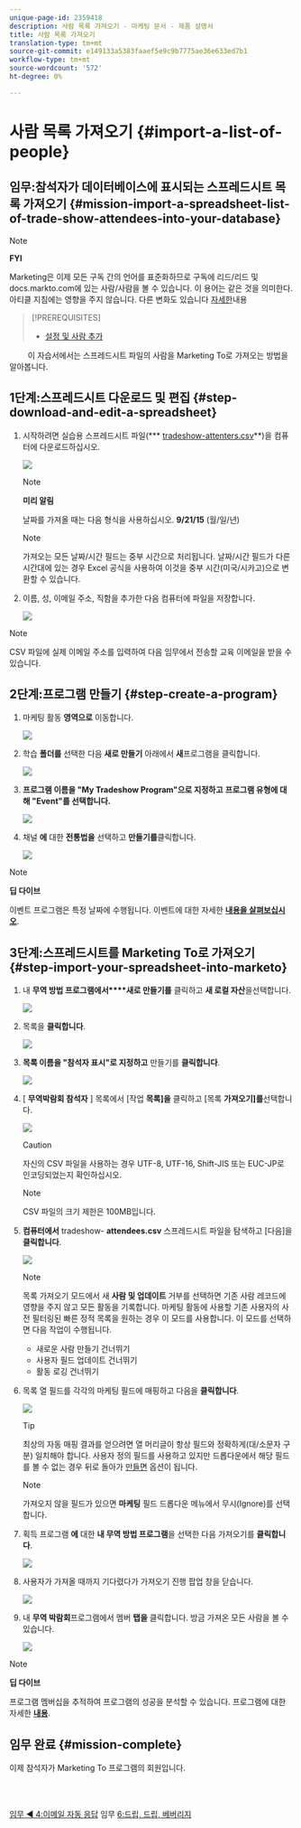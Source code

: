 ```yaml
---
unique-page-id: 2359418
description: 사람 목록 가져오기 - 마케팅 문서 - 제품 설명서
title: 사람 목록 가져오기
translation-type: tm+mt
source-git-commit: e149133a5383faaef5e9c9b7775ae36e633ed7b1
workflow-type: tm+mt
source-wordcount: '572'
ht-degree: 0%

---
```



# 사람 목록 가져오기 {#import-a-list-of-people}

## 임무:참석자가 데이터베이스에 표시되는 스프레드시트 목록 가져오기 {#mission-import-a-spreadsheet-list-of-trade-show-attendees-into-your-database}

>[!NOTE]
>
>**FYI**
>
>Marketing은 이제 모든 구독 간의 언어를 표준화하므로 구독에 리드/리드 및 docs.markto.com에 있는 사람/사람을 볼 수 있습니다. 이 용어는 같은 것을 의미한다.아티클 지침에는 영향을 주지 않습니다. 다른 변화도 있습니다 [자세한](http://docs.marketo.com/display/DOCS/Updates+to+Marketo+Terminology)내용

>[!PREREQUISITES]
>
>* [설정 및 사람 추가](get-set-up-and-add-a-person.md)

>



`   
`  이 자습서에서는 스프레드시트 파일의 사람을 Marketing To로 가져오는 방법을 알아봅니다.

## 1단계:스프레드시트 다운로드 및 편집 {#step-download-and-edit-a-spreadsheet}

1. 시작하려면 실습용 스프레드시트 파일(*** [tradeshow-attenters.csv](http://docs.marketo.com/display/docs/assets/tradeshow-attendees.csv)**)을 컴퓨터에 다운로드하십시오.

   ![](assets/image2014-9-24-12-3a5-3a0.png)

   >[!NOTE]
   >
   >**미리 알림**
   >
   >
   >날짜를 가져올 때는 다음 형식을 사용하십시오. **9/21/15** (월/일/년)

   >[!NOTE]
   >
   >가져오는 모든 날짜/시간 필드는 중부 시간으로 처리됩니다. 날짜/시간 필드가 다른 시간대에 있는 경우 Excel 공식을 사용하여 이것을 중부 시간(미국/시카고)으로 변환할 수 있습니다.

1. 이름, 성, 이메일 주소, 직함을 추가한 다음 컴퓨터에 파일을 저장합니다.

   ![](assets/image2014-9-24-12-3a5-3a30.png)

>[!NOTE]
>
>CSV 파일에 실제 이메일 주소를 입력하여 다음 임무에서 전송할 교육 이메일을 받을 수 있습니다.

## 2단계:프로그램 만들기 {#step-create-a-program}

1. 마케팅 활동 **영역으로** 이동합니다.

   ![](assets/ma-2.png)

1. 학습 **폴더를** 선택한 다음 **새로 만들기** 아래에서 **새**&#x200B;프로그램을 클릭합니다.

   ![](assets/image2014-9-24-12-3a21-3a13.png)

1. **프로그램 이름을 &quot;My Tradeshow Program&quot;으로 지정하고** **프로그램 유형에 대해 &quot;Event&quot;를 선택합니다.**

   ![](assets/image2014-9-24-12-3a21-3a25.png)

1. 채널 **에** 대한 **전통법을** 선택하고 **만들기를**&#x200B;클릭합니다.

   ![](assets/image2014-9-24-12-3a21-3a39.png)

>[!NOTE]
>
>**딥 다이브**
>
>이벤트 프로그램은 특정 날짜에 수행됩니다. 이벤트에 대한 자세한 [**내용을 살펴보십시오**](http://docs.marketo.com/display/docs/events).

## 3단계:스프레드시트를 Marketing To로 가져오기 {#step-import-your-spreadsheet-into-marketo}

1. 내 **무역 방법 프로그램에서****새로 만들기를** 클릭하고 **새 로컬 자산**&#x200B;을선택합니다.

   ![](assets/seven-3.png)

1. 목록을 **클릭합니다**.

   ![](assets/image2014-9-24-12-3a22-3a56.png)

1. **목록 이름을 &quot;참석자 표시&quot;로 지정하고** 만들기를 **클릭합니다**.

   ![](assets/image2014-9-24-12-3a23-3a9.png)

1. [ **무역박람회 참석자** ] 목록에서 [작업 **목록]을** 클릭하고 [목록 **가져오기]를**&#x200B;선택합니다.

   ![](assets/ten-2.png)

   >[!CAUTION]
   >
   >자신의 CSV 파일을 사용하는 경우 UTF-8, UTF-16, Shift-JIS 또는 EUC-JP로 인코딩되었는지 확인하십시오.

   >[!NOTE]
   >
   >CSV 파일의 크기 제한은 100MB입니다.

1. **컴퓨터에서** tradeshow- **attendees.csv** 스프레드시트 파일을 탐색하고 [다음]을 **클릭합니다**.

   ![](assets/eleven-2.png)

   >[!NOTE]
   >
   >목록 가져오기 모드에서 새 **사람 및 업데이트** 거부를 선택하면 기존 사람 레코드에 영향을 주지 않고 모든 활동을 기록합니다. 마케팅 활동에 사용할 기존 사용자의 사전 필터링된 빠른 정적 목록을 원하는 경우 이 모드를 사용합니다. 이 모드를 선택하면 다음 작업이 수행됩니다.
   >
   >    
   >    
   >    * 새로운 사람 만들기 건너뛰기
   >    * 사용자 필드 업데이트 건너뛰기
   >    * 활동 로깅 건너뛰기


1. 목록 열 필드를 각각의 마케팅 필드에 매핑하고 다음을 **클릭합니다**.

   ![](assets/image2014-9-24-12-3a24-3a49.png)

   >[!TIP]
   >
   >최상의 자동 매핑 결과를 얻으려면 열 머리글이 항상 필드와 정확하게(대/소문자 구분) 일치해야 합니다. 사용자 정의 필드를 사용하고 있지만 드롭다운에서 해당 필드를 볼 수 없는 경우 뒤로 돌아가 [만들면](http://docs.marketo.com/display/DOCS/Create+a+Custom+Field+in+Marketo) 옵션이 됩니다.

   >[!NOTE]
   >
   >가져오지 않을 필드가 있으면 **마케팅** 필드 드롭다운 메뉴에서 무시(Ignore)를 선택합니다.

1. 획득 프로그램 **에** 대한 **내 무역 방법 프로그램**&#x200B;을 선택한 다음 가져오기를 **클릭합니다**.

   ![](assets/image2014-9-24-12-3a25-3a1.png)

1. 사용자가 가져올 때까지 기다렸다가 가져오기 진행 팝업 창을 닫습니다.

   ![](assets/image2014-9-24-12-3a25-3a13.png)

1. 내 **무역 박람회**&#x200B;프로그램에서 멤버 **탭을** 클릭합니다. 방금 가져온 모든 사람을 볼 수 있습니다.

   ![](assets/fifteen-1.png)

>[!NOTE]
>
>**딥 다이브**
>
>프로그램 멤버십을 추적하여 프로그램의 성공을 분석할 수 있습니다. 프로그램에 대한 자세한 [**내용**](http://docs.marketo.com/display/docs/programs).

## 임무 완료 {#mission-complete}

이제 참석자가 Marketing To 프로그램의 회원입니다.

<br> 

[임무 ◄ 4:이메일 자동 응답](email-auto-response.md) 임무 [6:드립, 드립, 베버리지](drip-drip-nurture.md)